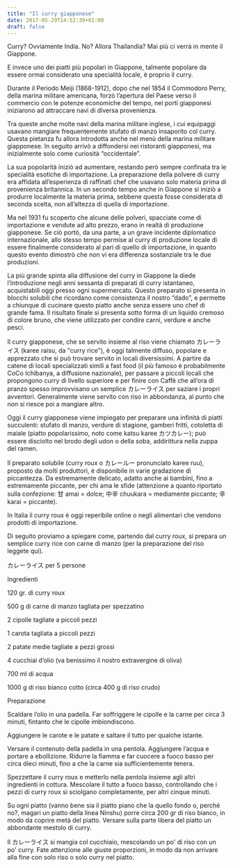 ```yaml
---
title: "Il curry giapponese"
date: 2017-05-29T14:52:39+01:00
draft: false
---
```

Curry? Ovviamente India. No? Allora Thailandia? 
Mai più ci verrà in mente il Giappone.

E invece uno dei piatti più popolari in Giappone, talmente popolare da essere ormai considerato una specialità locale, è proprio il curry.

Durante il Periodo Meiji (1868-1912), dopo che nel 1854 il Commodoro Perry, della marina militare americana, forzò l’apertura del Paese verso il commercio con le potenze economiche del tempo, nei porti giapponesi iniziarono ad attraccare navi di diversa provenienza.

Tra queste anche molte navi della marina militare inglese, i cui equipaggi usavano mangiare frequentemente stufato di manzo insaporito col curry. Questa pietanza fu allora introdotta anche nel menù della marina militare giapponese.
In seguito arrivò a diffondersi nei ristoranti giapponesi, ma inizialmente solo come curiosità “occidentale”.

La sua popolarità iniziò ad aumentare, restando però sempre confinata tra le specialità esotiche di importazione. La preparazione della polvere di curry era affidata all’esperienza di raffinati chef che usavano solo materia prima di provenienza britannica. 
In un secondo tempo anche in Giappone si iniziò a produrre localmente la materia prima, sebbene questa fosse considerata di seconda scelta, non all’altezza di quella di importazione.

Ma nel 1931 fu scoperto che alcune delle polveri, spacciate come di importazione e vendute ad alto prezzo, erano in realtà di produzione giapponese. Se ciò portò, da una parte, a un grave incidente diplomatico internazionale, allo stesso tempo permise al curry di produzione locale di essere finalmente considerato al pari di quello di importazione, in quanto questo evento dimostrò che non vi era differenza sostanziale tra le due produzioni.

La più grande spinta alla diffusione del curry in Giappone la diede l’introduzione negli anni sessanta di preparati di curry istantaneo, acquistabili oggi presso ogni supermercato. Questo preparato si presenta in blocchi solubili che ricordano come consistenza il nostro “dado”, e permette a chiunque di cucinare questo piatto anche senza essere uno chef di grande fama. Il risultato finale si presenta sotto forma di un liquido cremoso di colore bruno, che viene utilizzato per condire carni, verdure e anche pesci.

Il curry giapponese, che se servito insieme al riso viene chiamato カレーライス (karee raisu, da "curry rice"), è oggi talmente diffuso, popolare e apprezzato che si può trovare servito in locali diversissimi. A partire da catene di locali specializzati simili a fast food (il più famoso è probabilmente CoCo Ichibanya, a diffusione nazionale), per passare a piccoli locali che propongono curry di livello superiore e per finire con Caffè che all’ora di pranzo spesso improvvisano un semplice カレーライス per saziare i propri avventori.
Generalmente viene servito con riso in abbondanza, al punto che non si riesce poi a mangiare altro.

Oggi il curry giapponese viene impiegato per preparare una infinità di piatti succulenti: stufato di manzo, verdure di stagione, gamberi fritti, cotoletta di maiale (piatto popolarissimo, noto come katsu karee カツカレー); può essere disciolto nel brodo degli udon o della soba, addirittura nella zuppa del ramen.

Il preparato solubile (curry roux o  カレールー pronunciato karee ruu), proposto da molti produttori, è disponibile in varie gradazione di piccantezza. Da estremamente delicato, adatto anche ai bambini, fino a estremamente piccante, per chi ama le sfide (attenzione a quanto riportato sulla confezione: 甘 amai = dolce; 中辛 chuukara = mediamente piccante; 辛 karai = piccante).

In Italia il curry roux è oggi reperibile online o negli alimentari che vendono prodotti di importazione.

Di seguito proviamo a spiegare come, partendo dal curry roux, si prepara un semplice curry rice con carne di manzo (per la preparazione del riso leggete qui).

 

カレーライス per 5 persone

Ingredienti 

120 gr. di curry roux

500 g di carne di manzo tagliata per spezzatino

2 cipolle tagliate a piccoli pezzi

1 carota tagliata a piccoli pezzi

2 patate medie tagliate a pezzi grossi

4 cucchiai d’olio (va benissimo il nostro extravergine di oliva)

700 ml di acqua

1000 g di riso bianco cotto (circa 400 g di riso crudo)

 

Preparazione

Scaldare l’olio in una padella. Far soffriggere le cipolle e la carne per circa 3 minuti, fintanto che le cipolle imbiondiscono.

Aggiungere le carote e le patate e saltare il tutto per qualche istante.

Versare il contenuto della padella in una pentola. Aggiungere l’acqua e portare a ebollizione. Ridurre la fiamma e far cuocere a fuoco basso per circa dieci minuti, fino a che la carne sia sufficientemente tenera.

Spezzettare il curry roux e metterlo nella pentola insieme agli altri ingredienti in cottura. Mescolare il tutto a fuoco basso, controllando che i pezzi di curry roux si sciolgano completamente, per altri cinque minuti.

Su ogni piatto (vanno bene sia il piatto piano che la quello fondo o, perché no?, magari un piatto della linea Ninshu) porre circa 200 gr di riso bianco, in modo da coprire metà del piatto. Versare sulla parte libera del piatto un abbondante mestolo di curry.

Il カレーライス si mangia col cucchiaio, mescolando un po' di riso con un po' curry. Fate attenzione alle giuste proporzioni, in modo da non arrivare alla fine con solo riso o solo curry nel piatto.
